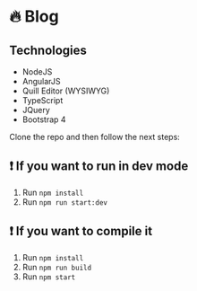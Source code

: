 # :fire: Blog

## Technologies

* NodeJS
* AngularJS
* Quill Editor (WYSIWYG)
* TypeScript
* JQuery
* Bootstrap 4

Clone the repo and then follow the next steps:

## :exclamation: If you want to run in dev mode
1. Run `npm install`
2. Run `npm run start:dev`

## :exclamation: If you want to compile it

1. Run `npm install`
2. Run `npm run build`
3. Run `npm start`